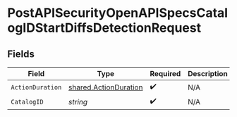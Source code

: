 # PostAPISecurityOpenAPISpecsCatalogIDStartDiffsDetectionRequest


## Fields

| Field                                                                 | Type                                                                  | Required                                                              | Description                                                           |
| --------------------------------------------------------------------- | --------------------------------------------------------------------- | --------------------------------------------------------------------- | --------------------------------------------------------------------- |
| `ActionDuration`                                                      | [shared.ActionDuration](../../../pkg/models/shared/actionduration.md) | :heavy_check_mark:                                                    | N/A                                                                   |
| `CatalogID`                                                           | *string*                                                              | :heavy_check_mark:                                                    | N/A                                                                   |